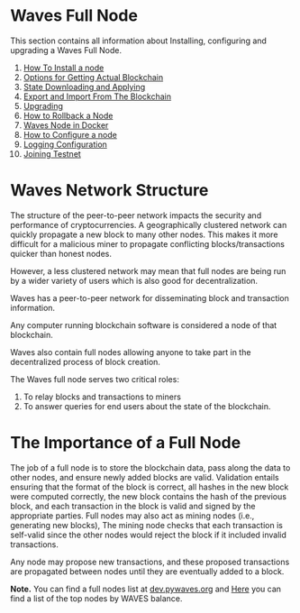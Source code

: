 # Waves Full Node

This section contains all information about Installing, configuring and upgrading a Waves Full Node.

1. [How To Install a node](/waves-full-node/how-to-install-a-node/how-to-install-a-node.md)
2. [Options for Getting Actual Blockchain](/waves-full-node/options-for-getting-actual-blockchain.md)
3. [State Downloading and Applying](/waves-full-node/options-for-getting-actual-blockchain/state-downloading-and-applying.md)
4. [Export and Import From The Blockchain](/waves-full-node/options-for-getting-actual-blockchain/export-and-import-from-the-blockchain.md)
5. [Upgrading](/waves-full-node/upgrading.md)
6. [How to Rollback a Node](/waves-full-node/how-to-rollback-a-node.md)
7. [Waves Node in Docker](/waves-full-node/waves-node-in-docker.md)
8. [How to Configure a node](/waves-full-node/how-to-configure-a-node.md)
9. [Logging Configuration](/waves-full-node/logging-configuration.md)
10. [Joining Testnet](/waves-full-node/joining-testnet.md)

# Waves Network Structure

The structure of the peer-to-peer network impacts the security and performance of cryptocurrencies. A geographically clustered network can quickly propagate a new block to many other nodes. This makes it more difficult for a malicious miner to propagate conflicting blocks/transactions quicker than honest nodes.

However, a less clustered network may mean that full nodes are being run by a wider variety of users which is also good for decentralization.

Waves has a peer-to-peer network for disseminating block and transaction information.

Any computer running blockchain software is considered a node of that blockchain.

Waves also contain full nodes allowing anyone to take part in the decentralized process of block creation.

The Waves full node serves two critical roles:

1. To relay blocks and transactions to miners
2. To answer queries for end users about the state of the blockchain.

# The Importance of a Full Node

The job of a full node is to store the blockchain data, pass along the data to other nodes, and ensure newly added blocks are valid. Validation entails ensuring that the format of the block is correct, all hashes in the new block were computed correctly, the new block contains the hash of the previous block, and each transaction in the block is valid and signed by the appropriate parties. Full nodes may also act as mining nodes \(i.e., generating new blocks\), The mining node checks that each transaction is self-valid since the other nodes would reject the block if it included invalid transactions.

Any node may propose new transactions, and these proposed transactions are propagated between nodes until they are eventually added to a block.

**Note.** You can find a full nodes list at [dev.pywaves.org](http://dev.pywaves.org/generators/) and [Here](https://wavesplatform.com/leasing#nodes) you can find a list of the top nodes by WAVES balance.

